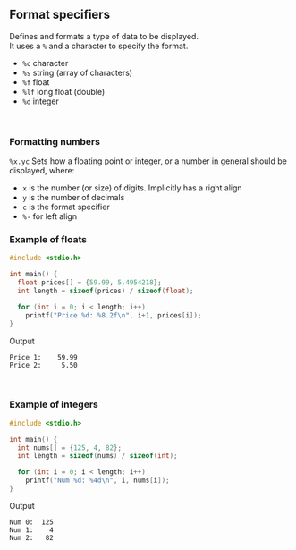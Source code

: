## Format specifiers

Defines and formats a type of data to be displayed.  
It uses a `%` and a character to specify the format.

- `%c` character
- `%s` string (array of characters)
- `%f` float
- `%lf` long float (double)
- `%d` integer

<br>

### Formatting numbers

`%x.yc` Sets how a floating point or integer, or a number in general should be displayed, where:


- `x` is the number (or size) of digits. Implicitly has a right align
- `y` is the number of decimals
- `c` is the format specifier
- `%-` for left align

### Example of floats

```c
#include <stdio.h>

int main() {
  float prices[] = {59.99, 5.4954218};
  int length = sizeof(prices) / sizeof(float);

  for (int i = 0; i < length; i++)
    printf("Price %d: %8.2f\n", i+1, prices[i]);
}
```

Output

```
Price 1:    59.99
Price 2:     5.50
```

<br>

### Example of integers

```c
#include <stdio.h>

int main() {
  int nums[] = {125, 4, 82};
  int length = sizeof(nums) / sizeof(int);

  for (int i = 0; i < length; i++)
    printf("Num %d: %4d\n", i, nums[i]);
}
```

Output

```
Num 0:  125
Num 1:    4
Num 2:   82
```